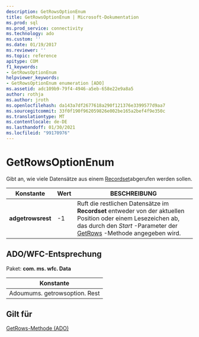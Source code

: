 ```yaml
---
description: GetRowsOptionEnum
title: GetRowsOptionEnum | Microsoft-Dokumentation
ms.prod: sql
ms.prod_service: connectivity
ms.technology: ado
ms.custom: ''
ms.date: 01/19/2017
ms.reviewer: ''
ms.topic: reference
apitype: COM
f1_keywords:
- GetRowsOptionEnum
helpviewer_keywords:
- GetRowsOptionEnum enumeration [ADO]
ms.assetid: adc109b9-79f4-4946-a5eb-658e22e9a8a5
author: rothja
ms.author: jroth
ms.openlocfilehash: da143a7df2677618a290f121376e3399577d9aa7
ms.sourcegitcommit: 33f0f190f962059826e002be165a2bef4f9e350c
ms.translationtype: MT
ms.contentlocale: de-DE
ms.lasthandoff: 01/30/2021
ms.locfileid: "99170976"
---
```

# <a name="getrowsoptionenum"></a>GetRowsOptionEnum
Gibt an, wie viele Datensätze aus einem [Recordset](./recordset-object-ado.md)abgerufen werden sollen.  
  
|Konstante|Wert|BESCHREIBUNG|  
|--------------|-----------|-----------------|  
|**adgetrowsrest**|-1|Ruft die restlichen Datensätze im **Recordset** entweder von der aktuellen Position oder einem Lesezeichen ab, das durch den *Start* -Parameter der [GetRows](./getrows-method-ado.md) -Methode angegeben wird.|  
  
## <a name="adowfc-equivalent"></a>ADO/WFC-Entsprechung  
 Paket: **com. ms. wfc. Data**  
  
|Konstante|  
|--------------|  
|Adoumums. getrowsoption. Rest|  
  
## <a name="applies-to"></a>Gilt für  
 [GetRows-Methode (ADO)](./getrows-method-ado.md)